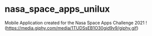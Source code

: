 # nasa_space_apps_unilux
Mobile Application created for the Nasa Space Apps Challenge 2021
!(https://media.giphy.com/media/1TUDSsEB1O30gid9v9/giphy.gif)
